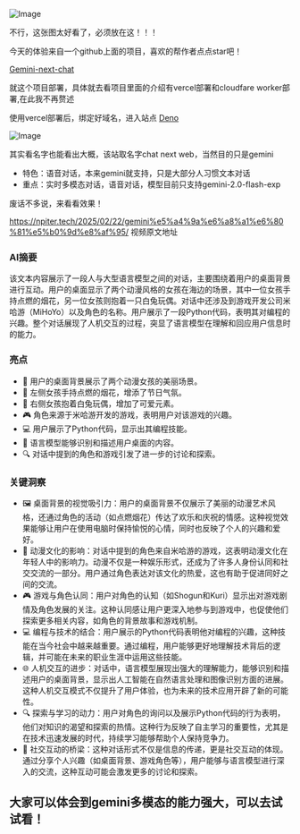 ![Image](https://github.com/user-attachments/assets/d02a9ed9-71a7-4a66-a0b4-0b0a620a4317)

不行，这张图太好看了，必须放在这！！！

今天的体验来自一个github上面的项目，喜欢的帮作者点点star吧！

[Gemini-next-chat](https://github.com/u14app/gemini-next-chat)

就这个项目部署，具体就去看项目里面的介绍有vercel部署和cloudfare worker部署,在此我不再赘述

使用vercel部署后，绑定好域名，进入站点 [Deno](https://chat.npiter.tech/)

![Image](https://github.com/user-attachments/assets/50620666-dfe8-4156-8057-74ebf542988f)

其实看名字也能看出大概，该站取名字chat next web，当然目的只是gemini

- 特色：语音对话，本来gemini就支持，只是大部分人习惯文本对话
- 重点：实时多模态对话，语音对话，模型目前只支持gemini-2.0-flash-exp

废话不多说，来看看效果！

https://npiter.tech/2025/02/22/gemini%e5%a4%9a%e6%a8%a1%e6%80%81%e5%b0%9d%e8%af%95/
视频原文地址

### AI摘要

该文本内容展示了一段人与大型语言模型之间的对话，主要围绕着用户的桌面背景进行互动。用户的桌面显示了两个动漫风格的女孩在海边的场景，其中一位女孩手持点燃的烟花，另一位女孩则抱着一只白兔玩偶。对话中还涉及到游戏开发公司米哈游（MiHoYo）以及角色的名称。用户展示了一段Python代码，表明其对编程的兴趣。整个对话展现了人机交互的过程，突显了语言模型在理解和回应用户信息时的能力。

### 亮点
- 🌊 用户的桌面背景展示了两个动漫女孩的美丽场景。
- 🎇 左侧女孩手持点燃的烟花，增添了节日气氛。
- 🐇 右侧女孩抱着白兔玩偶，增加了可爱元素。
- 🎮 角色来源于米哈游开发的游戏，表明用户对该游戏的兴趣。
- 💻 用户展示了Python代码，显示出其编程技能。
- 🤖 语言模型能够识别和描述用户桌面的内容。
- 🔍 对话中提到的角色和游戏引发了进一步的讨论和探索。

### 关键洞察

- 🖼️ 桌面背景的视觉吸引力：用户的桌面背景不仅展示了美丽的动漫艺术风格，还通过角色的活动（如点燃烟花）传达了欢乐和庆祝的情感。这种视觉效果能够让用户在使用电脑时保持愉悦的心情，同时也反映了个人的兴趣和爱好。
- 🌟 动漫文化的影响：对话中提到的角色来自米哈游的游戏，这表明动漫文化在年轻人中的影响力。动漫不仅是一种娱乐形式，还成为了许多人身份认同和社交交流的一部分。用户通过角色表达对该文化的热爱，这也有助于促进同好之间的交流。
- 🎮 游戏与角色认同：用户对角色的认知（如Shogun和Kuri）显示出对游戏剧情及角色发展的关注。这种认同感让用户更深入地参与到游戏中，也促使他们探索更多相关内容，如角色的背景故事和游戏机制。
- 💻 编程与技术的结合：用户展示的Python代码表明他对编程的兴趣，这种技能在当今社会中越来越重要。通过编程，用户能够更好地理解技术背后的逻辑，并可能在未来的职业生涯中运用这些技能。
- 🌐 人机交互的进步：对话中，语言模型展现出强大的理解能力，能够识别和描述用户的桌面背景，显示出人工智能在自然语言处理和图像识别方面的进展。这种人机交互模式不仅提升了用户体验，也为未来的技术应用开辟了新的可能性。
- 🔍 探索与学习的动力：用户对角色的询问以及展示Python代码的行为表明，他们对知识的渴望和探索的热情。这种行为反映了自主学习的重要性，尤其是在技术迅速发展的时代，持续学习能够帮助个人保持竞争力。
- 🎉 社交互动的桥梁：这种对话形式不仅是信息的传递，更是社交互动的体现。通过分享个人兴趣（如桌面背景、游戏角色等），用户能够与语言模型进行深入的交流，这种互动可能会激发更多的讨论和探索。

## 大家可以体会到gemini多模态的能力强大，可以去试试看！